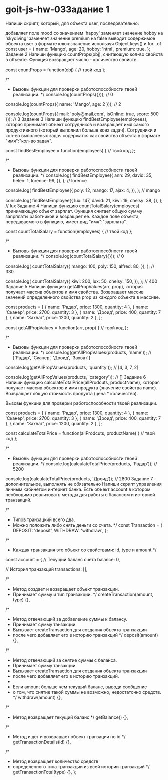 # goit-js-hw-03Задание 1

Напиши скрипт, который, для объекта user, последовательно:

добавляет поле mood со значением 'happy'
заменяет значение hobby на 'skydiving'
заменяет значение premium на false
выводит содержимое объекта user в формате ключ:значение используя Object.keys() и for...of
const user = {
name: 'Mango',
age: 20,
hobby: 'html',
premium: true,
};
Задание 2
Напиши функцию countProps(obj), считающую кол-во свойств в объекте. Функция возвращает число - количество свойств.

const countProps = function(obj) {
// твой код
};

/\*

- Вызовы функции для проверки работоспособности твоей реализации.
  \*/
  console.log(countProps({})); // 0

console.log(countProps({ name: 'Mango', age: 2 })); // 2

console.log(countProps({ mail: 'poly@mail.com', isOnline: true, score: 500 })); // 3
Задание 3
Напиши функцию findBestEmployee(employees), которая принимает объект сотрудников и возвращает имя самого продуктивного (который выполнил больше всех задач). Сотрудники и кол-во выполненых задач содержатся как свойства объекта в формате "имя":"кол-во задач".

const findBestEmployee = function(employees) {
// твой код
};

/\*

- Вызовы функции для проверки работоспособности твоей реализации.
  \*/
  console.log(
  findBestEmployee({
  ann: 29,
  david: 35,
  helen: 1,
  lorence: 99,
  }),
  ); // lorence

console.log(
findBestEmployee({
poly: 12,
mango: 17,
ajax: 4,
}),
); // mango

console.log(
findBestEmployee({
lux: 147,
david: 21,
kiwi: 19,
chelsy: 38,
}),
); // lux
Задание 4
Напиши функцию countTotalSalary(employees) принимающую объект зарплат. Функция считает общую сумму запрплаты работников и возращает ее. Каждое поле объекта, передаваемого в функцию, имеет вид "имя":"зарплата".

const countTotalSalary = function(employees) {
// твой код
};

/\*

- Вызовы функции для проверки работоспособности твоей реализации.
  \*/
  console.log(countTotalSalary({})); // 0

console.log(
countTotalSalary({
mango: 100,
poly: 150,
alfred: 80,
}),
); // 330

console.log(
countTotalSalary({
kiwi: 200,
lux: 50,
chelsy: 150,
}),
); // 400
Задание 5
Напиши функцию getAllPropValues(arr, prop), которая получает массив объектов и имя свойства. Возвращает массив значений определенного свойства prop из каждого объекта в массиве.

const products = [
{ name: 'Радар', price: 1300, quantity: 4 },
{ name: 'Сканер', price: 2700, quantity: 3 },
{ name: 'Дроид', price: 400, quantity: 7 },
{ name: 'Захват', price: 1200, quantity: 2 },
];

const getAllPropValues = function(arr, prop) {
// твой код
};

/\*

- Вызовы функции для проверки работоспособности твоей реализации.
  \*/
  console.log(getAllPropValues(products, 'name')); // ['Радар', 'Сканер', 'Дроид', 'Захват']

console.log(getAllPropValues(products, 'quantity')); // [4, 3, 7, 2]

console.log(getAllPropValues(products, 'category')); // []
Задание 6
Напиши функцию calculateTotalPrice(allProdcuts, productName), которая получает массив объектов и имя продукта (значение свойства name). Возвращает общую стоимость продукта (цена \* количество).

Вызовы функции для проверки работоспособности твоей реализации.

const products = [
{ name: 'Радар', price: 1300, quantity: 4 },
{ name: 'Сканер', price: 2700, quantity: 3 },
{ name: 'Дроид', price: 400, quantity: 7 },
{ name: 'Захват', price: 1200, quantity: 2 },
];

const calculateTotalPrice = function(allProdcuts, productName) {
// твой код
};

/\*

- Вызовы функции для проверки работоспособности твоей реализации.
  \*/
  console.log(calculateTotalPrice(products, 'Радар')); // 5200

console.log(calculateTotalPrice(products, 'Дроид')); // 2800
Задание 7 - дополнительное, выполнять не обязательно
Напиши скрипт управления личным кабинетом интернет банка. Есть объект account в котором необходимо реализовать методы для работы с балансом и историей транзакций.

/\*

- Типов транзацкий всего два.
- Можно положить либо снять деньги со счета.
  \*/
  const Transaction = {
  DEPOSIT: 'deposit',
  WITHDRAW: 'withdraw',
  };

/\*

- Каждая транзакция это объект со свойствами: id, type и amount
  \*/

const account = {
// Текущий баланс счета
balance: 0,

// История транзакций
transactions: [],

/\*

- Метод создает и возвращает объект транзакции.
- Принимает сумму и тип транзакции.
  \*/
  createTransaction(amount, type) {},

/\*

- Метод отвечающий за добавление суммы к балансу.
- Принимает сумму танзакции.
- Вызывает createTransaction для создания объекта транзакции
- после чего добавляет его в историю транзакций
  \*/
  deposit(amount) {},

/\*

- Метод отвечающий за снятие суммы с баланса.
- Принимает сумму танзакции.
- Вызывает createTransaction для создания объекта транзакции
- после чего добавляет его в историю транзакций.
-
- Если amount больше чем текущий баланс, выводи сообщение
- о том, что снятие такой суммы не возможно, недостаточно средств.
  \*/
  withdraw(amount) {},

/\*

- Метод возвращает текущий баланс
  \*/
  getBalance() {},

/\*

- Метод ищет и возвращает объект транзации по id
  \*/
  getTransactionDetails(id) {},

/\*

- Метод возвращает количество средств
- определенного типа транзакции из всей истории транзакций
  \*/
  getTransactionTotal(type) {},
  };
